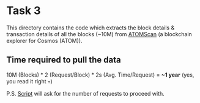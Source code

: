 # Task 3

This directory contains the code which extracts the block details & transaction details of all the blocks (~10M) from 
[ATOMScan](https://atomscan.com) (a blockchain explorer for Cosmos (ATOM)).


## Time required to pull the data

10M (Blocks) * 2 (Request/Block) * 2s (Avg. Time/Request) = **~1 year** (yes, you read it right 💀)

P.S. [Script](Task%203/Code.py) will ask for the number of requests to proceed with.
